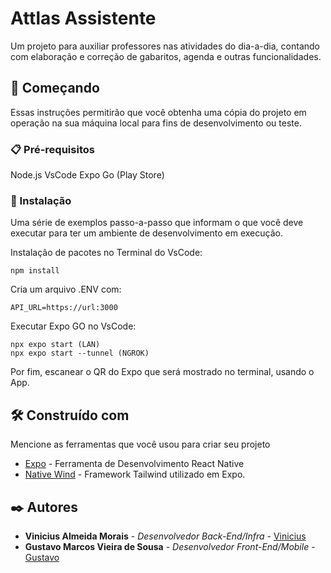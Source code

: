 # Attlas Assistente

Um projeto para auxiliar professores nas atividades do dia-a-dia, contando com elaboração e correção de gabaritos, agenda e outras funcionalidades.

## 🚀 Começando

Essas instruções permitirão que você obtenha uma cópia do projeto em operação na sua máquina local para fins de desenvolvimento ou teste.

### 📋 Pré-requisitos

Node.js
VsCode
Expo Go (Play Store)

### 🔧 Instalação

Uma série de exemplos passo-a-passo que informam o que você deve executar para ter um ambiente de desenvolvimento em execução.

Instalação de pacotes no Terminal do VsCode:

```
npm install
```

Cria um arquivo .ENV com:

```
API_URL=https://url:3000
```

Executar Expo GO no VsCode:

```
npx expo start (LAN)
npx expo start --tunnel (NGROK)
```

Por fim, escanear o QR do Expo que será mostrado no terminal, usando o App.

## 🛠️ Construído com

Mencione as ferramentas que você usou para criar seu projeto

- [Expo](https://expo.dev/) - Ferramenta de Desenvolvimento React Native
- [Native Wind](https://www.nativewind.dev/) - Framework Tailwind utilizado em Expo.

## ✒️ Autores

- **Vinicius Almeida Morais** - _Desenvolvedor Back-End/Infra_ - [Vinicius](https://github.com/viniciusm49)
- **Gustavo Marcos Vieira de Sousa** - _Desenvolvedor Front-End/Mobile_ - [Gustavo](https://github.com/gustavo-mv)

